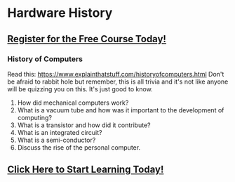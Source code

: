 # Hardware History
##  [Register for the Free Course Today!](https://roppers.thinkific.com/courses/computing-fundamentals)
### History of Computers

Read this: <https://www.explainthatstuff.com/historyofcomputers.html>
Don't be afraid to rabbit hole but remember, this is all trivia and it's not like anyone will be quizzing you on this. It's just good to know.

   1. How did mechanical computers work?
   2. What is a vacuum tube and how was it important to the development of computing?
   3. What is a transistor and how did it contribute?
   4. What is an integrated circuit?
   5. What is a semi-conductor?
   5. Discuss the rise of the personal computer.
##  [Click Here to Start Learning Today!](https://roppers.thinkific.com/courses/computing-fundamentals)

